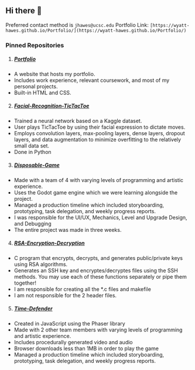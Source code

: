 Hi there 👋
---------

Preferred contact method is ```jhawes@ucsc.edu```
Portfolio Link: ```[https://wyatt-hawes.github.io/Portfolio/](https://wyatt-hawes.github.io/Portfolio/)```

### Pinned Repositories

1. ##### [Portfolio](https://github.com/Wyatt-Hawes/Portfolio)
- A website that hosts my portfolio.
- Includes work experience, relevant coursework, and most of my personal projects.
- Built-in HTML and CSS.

2. ##### [Facial-Recognition-TicTacToe](https://github.com/Wyatt-Hawes/Facial-Recognition-TicTacToe)
- Trained a neural network based on a Kaggle dataset.
- User plays TicTacToe by using their facial expression to dictate moves.
- Employs convolution layers, max-pooling layers, dense layers, dropout layers,
  and data augmentation to minimize overfitting to the relatively small data set.
- Done in Python

3. ##### [Disposable-Game](https://github.com/Wyatt-Hawes/Disposable-Game)
- Made with a team of 4 with varying levels of programming and artistic experience.
- Uses the Godot game engine which we were learning alongside the project.
- Managed a production timeline which included storyboarding, prototyping, task delegation, 
and weekly progress reports.
- I was responsible for the UI/UX, Mechanics, Level and Upgrade Design, and Debugging
- The entire project was made in three weeks.

4. ##### [RSA-Encryption-Decryption](https://github.com/Wyatt-Hawes/RSA-Encryption-Decryption)
- C program that encrypts, decrypts, and generates public/private keys using RSA algorithms.
- Generates an SSH key and encryptes/decryptes files using the SSH methods. You may use each of these functions separately or pipe them together!
- I am responsible for creating all the *.c files and makefile
- I am not responsible for the 2 header files.

5. ##### [Time-Defender](https://github.com/Wyatt-Hawes/Time-Defender)
- Created in JavaScript using the Phaser library
- Made with 2 other team members with varying levels of programming and artistic experience.
- Includes procedurally generated video and audio
- Browser downloads less than 1MB in order to play the game
- Managed a production timeline which included storyboarding, prototyping, task delegation, and weekly progress reports.
   

  

<!--
**Wyatt-Hawes/Wyatt-Hawes** is a ✨ _special_ ✨ repository because its `README.md` (this file) appears on your GitHub profile.

Here are some ideas to get you started:

- 🔭 I’m currently working on ...
- 🌱 I’m currently learning ...
- 👯 I’m looking to collaborate on ...
- 🤔 I’m looking for help with ...
- 💬 Ask me about ...
- 📫 How to reach me: ...
- 😄 Pronouns: ...
- ⚡ Fun fact: ...
-->
